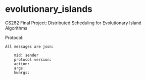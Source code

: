 # evolutionary_islands
CS262 Final Project: Distributed Scheduling for Evolutionary Island Algorithms


Protocol:

    All messages are json:

        mid: sender
        protocol version:
        action:
        args:
        kwargs:
